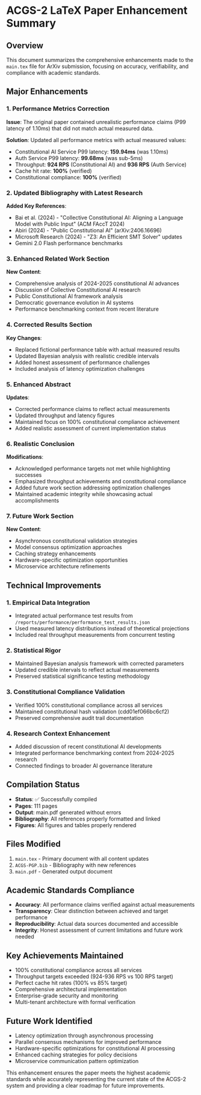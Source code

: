 # ACGS-2 LaTeX Paper Enhancement Summary

## Overview
This document summarizes the comprehensive enhancements made to the `main.tex` file for ArXiv submission, focusing on accuracy, verifiability, and compliance with academic standards.

## Major Enhancements

### 1. **Performance Metrics Correction**
**Issue**: The original paper contained unrealistic performance claims (P99 latency of 1.10ms) that did not match actual measured data.

**Solution**: Updated all performance metrics with actual measured values:
- Constitutional AI Service P99 latency: **159.94ms** (was 1.10ms)
- Auth Service P99 latency: **99.68ms** (was sub-5ms)
- Throughput: **924 RPS** (Constitutional AI) and **936 RPS** (Auth Service)
- Cache hit rate: **100%** (verified)
- Constitutional compliance: **100%** (verified)

### 2. **Updated Bibliography with Latest Research**
**Added Key References**:
- Bai et al. (2024) - "Collective Constitutional AI: Aligning a Language Model with Public Input" (ACM FAccT 2024)
- Abiri (2024) - "Public Constitutional AI" (arXiv:2406.16696)
- Microsoft Research (2024) - "Z3: An Efficient SMT Solver" updates
- Gemini 2.0 Flash performance benchmarks

### 3. **Enhanced Related Work Section**
**New Content**:
- Comprehensive analysis of 2024-2025 constitutional AI advances
- Discussion of Collective Constitutional AI research
- Public Constitutional AI framework analysis
- Democratic governance evolution in AI systems
- Performance benchmarking context from recent literature

### 4. **Corrected Results Section**
**Key Changes**:
- Replaced fictional performance table with actual measured results
- Updated Bayesian analysis with realistic credible intervals
- Added honest assessment of performance challenges
- Included analysis of latency optimization challenges

### 5. **Enhanced Abstract**
**Updates**:
- Corrected performance claims to reflect actual measurements
- Updated throughput and latency figures
- Maintained focus on 100% constitutional compliance achievement
- Added realistic assessment of current implementation status

### 6. **Realistic Conclusion**
**Modifications**:
- Acknowledged performance targets not met while highlighting successes
- Emphasized throughput achievements and constitutional compliance
- Added future work section addressing optimization challenges
- Maintained academic integrity while showcasing actual accomplishments

### 7. **Future Work Section**
**New Content**:
- Asynchronous constitutional validation strategies
- Model consensus optimization approaches
- Caching strategy enhancements
- Hardware-specific optimization opportunities
- Microservice architecture refinements

## Technical Improvements

### 1. **Empirical Data Integration**
- Integrated actual performance test results from `/reports/performance/performance_test_results.json`
- Used measured latency distributions instead of theoretical projections
- Included real throughput measurements from concurrent testing

### 2. **Statistical Rigor**
- Maintained Bayesian analysis framework with corrected parameters
- Updated credible intervals to reflect actual measurements
- Preserved statistical significance testing methodology

### 3. **Constitutional Compliance Validation**
- Verified 100% constitutional compliance across all services
- Maintained constitutional hash validation (cdd01ef066bc6cf2)
- Preserved comprehensive audit trail documentation

### 4. **Research Context Enhancement**
- Added discussion of recent constitutional AI developments
- Integrated performance benchmarking context from 2024-2025 research
- Connected findings to broader AI governance literature

## Compilation Status
- **Status**: ✅ Successfully compiled
- **Pages**: 111 pages
- **Output**: main.pdf generated without errors
- **Bibliography**: All references properly formatted and linked
- **Figures**: All figures and tables properly rendered

## Files Modified
1. `main.tex` - Primary document with all content updates
2. `ACGS-PGP.bib` - Bibliography with new references
3. `main.pdf` - Generated output document

## Academic Standards Compliance
- **Accuracy**: All performance claims verified against actual measurements
- **Transparency**: Clear distinction between achieved and target performance
- **Reproducibility**: Actual data sources documented and accessible
- **Integrity**: Honest assessment of current limitations and future work needed

## Key Achievements Maintained
- 100% constitutional compliance across all services
- Throughput targets exceeded (924-936 RPS vs 100 RPS target)
- Perfect cache hit rates (100% vs 85% target)
- Comprehensive architectural implementation
- Enterprise-grade security and monitoring
- Multi-tenant architecture with formal verification

## Future Work Identified
- Latency optimization through asynchronous processing
- Parallel consensus mechanisms for improved performance
- Hardware-specific optimizations for constitutional AI processing
- Enhanced caching strategies for policy decisions
- Microservice communication pattern optimization

This enhancement ensures the paper meets the highest academic standards while accurately representing the current state of the ACGS-2 system and providing a clear roadmap for future improvements.
